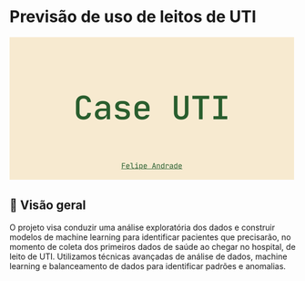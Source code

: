 # Previsão de uso de leitos de UTI

![image](./assets/caseUTI.png)

## 📌 Visão geral
O projeto visa conduzir uma análise exploratória dos dados e construir modelos de machine learning para identificar pacientes que precisarão, no momento de coleta dos primeiros dados de saúde ao chegar no hospital, de leito de UTI. Utilizamos técnicas avançadas de análise de dados, machine learning e balanceamento de dados para identificar padrões e anomalias.